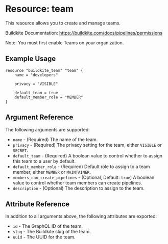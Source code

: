 # Resource: team

This resource allows you to create and manage teams.

Buildkite Documentation: https://buildkite.com/docs/pipelines/permissions

Note: You must first enable Teams on your organization.

## Example Usage

```hcl
resource "buildkite_team" "team" {
    name = "developers"

    privacy = "VISIBLE"

    default_team = true
    default_member_role = "MEMBER"
}
```

## Argument Reference

The following arguments are supported:

* `name` - (Required) The name of the team.
* `privacy` - (Required) The privacy setting for the team, either `VISIBLE` or `SECRET`.
* `default_team` - (Required) A boolean value to control whether to assign this team to a user by default.
* `default_member_role` - (Required) Default role to assign to a team member, either `MEMBER` or `MAINTAINER`.
* `members_can_create_pipelines` - (Optional, Default: `true`) A boolean value to control whether team members can create pipelines.
* `description` - (Optional) The description to assign to the team.

## Attribute Reference

In addition to all arguments above, the following attributes are exported:

* `id`   - The GraphQL ID of the team.
* `slug` - The Buildkite slug of the team.
* `uuid` - The UUID for the team.
